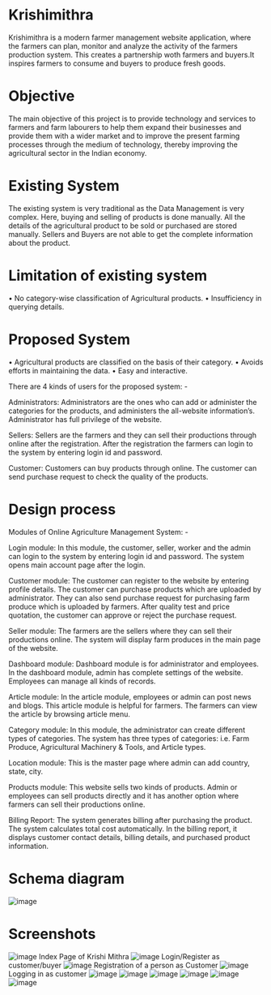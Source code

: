 # Krishimithra
Krishimithra is a modern farmer management website application, where the farmers can plan, monitor and analyze the activity of the farmers production system.
This creates a partnership woth farmers and buyers.It inspires farmers to consume and buyers to produce fresh goods.
# Objective
The main objective of this project is to provide technology and services to farmers and farm labourers to help them expand their businesses and provide them with a wider market and to improve the present farming processes through the medium of technology, thereby improving the agricultural sector in the Indian economy.
# Existing System
 The existing system is very traditional as the Data Management is very complex. Here, buying and selling of products is done manually. All the details of the agricultural product to be sold or purchased are stored manually. Sellers and Buyers are not able to get the complete information about the product.
# Limitation of existing system
 •	No category-wise classification of Agricultural products.
 •	Insufficiency in querying details.
# Proposed System
•	Agricultural products are classified on the basis of their category.
•	Avoids efforts in maintaining the data.
•	Easy and interactive.

There are 4 kinds of users for the proposed system: -

Administrators: Administrators are the ones who can add or administer the categories for the products, and administers the all-website information’s. Administrator has full privilege of the website.

Sellers: Sellers are the farmers and they can sell their productions through online after the registration. After the registration the farmers can login to the system by entering login id and password.

Customer: Customers can buy products through online. The customer can send purchase request to check the quality of the products.
# Design process
Modules of Online Agriculture Management System: -

Login module: In this module, the customer, seller, worker and the admin can login to the system by entering login id and password. The system opens main account page after the login.

Customer module: The customer can register to the website by entering profile details. The customer can purchase products which are uploaded by administrator. They can also send purchase request for purchasing farm produce which is uploaded by farmers. After quality test and price quotation, the customer can approve or reject the purchase request.

Seller module: The farmers are the sellers where they can sell their productions online. The system will display farm produces in the main page of the website.

Dashboard module: Dashboard module is for administrator and employees. In the dashboard module, admin has complete settings of the website. Employees can manage all kinds of records.

Article module: In the article module, employees or admin can post news and blogs. This article module is helpful for farmers. The farmers can view the article by browsing article menu.

Category module: In this module, the administrator can create different types of categories. The system has three types of categories:  i.e. Farm Produce, Agricultural Machinery & Tools, and Article types.

Location module: This is the master page where admin can add country, state, city.

Products module: This website sells two kinds of products. Admin or employees can sell products directly and it has another option where farmers can sell their productions online.

Billing Report: The system generates billing after purchasing the product. The system calculates total cost automatically. In the billing report, it displays customer contact details, billing details, and purchased product information.
# Schema diagram
![image](https://user-images.githubusercontent.com/118647640/202903531-bfa290a2-83fb-4315-9455-f52c57173d4e.png)
# Screenshots
![image](https://user-images.githubusercontent.com/118647640/202903650-db6b67c8-c0cb-401a-a0a3-871e30b1c8b2.png)
Index Page of Krishi Mithra
![image](https://user-images.githubusercontent.com/118647640/202903838-602b6268-94f7-4874-98e3-9203c96abfdb.png)
Login/Register as customer/buyer
![image](https://user-images.githubusercontent.com/118647640/202903957-b10a50a8-368e-4e0a-a5fa-21853de6d91f.png)
Registration of a person as Customer
![image](https://user-images.githubusercontent.com/118647640/202903997-e49882f1-5c97-418a-9c8d-5c78ab13e5d0.png)
Logging in as customer
![image](https://user-images.githubusercontent.com/118647640/202904039-3a7af022-4e60-43a2-8c84-9c23fffcffad.png)
![image](https://user-images.githubusercontent.com/118647640/202904417-c45da78e-3e46-4a6d-9758-310139c1ce69.png)
![image](https://user-images.githubusercontent.com/118647640/202904618-aaf3a350-c92b-4ffa-9417-5b2c063ca4ff.png)
![image](https://user-images.githubusercontent.com/118647640/202904754-d2110291-a6b4-4b1b-926c-655a13a2b506.png)
![image](https://user-images.githubusercontent.com/118647640/202904836-a1ea272e-09ed-455b-9491-18d4d5d3dc88.png)
![image](https://user-images.githubusercontent.com/118647640/202904869-1306eb6e-6356-408d-9b4a-bca00264b296.png)

